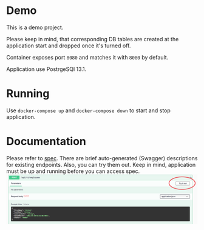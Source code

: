 # Demo

This is a demo project.

Please keep in mind, that corresponding DB tables are created at the application start and dropped once it's turned off.

Container exposes port `8080` and matches it with `8080` by default.

Application use PostrgeSQl 13.1.


# Running
Use `docker-compose up` and `docker-compose down` to start and stop application.



# Documentation
Please refer to [spec](http://localhost:8080/swagger-ui/index.html?configUrl=/api-docs/swagger-config). There are brief auto-generated (Swagger) descriptions for existing endpoints. Also, you can try them out. Keep in mind, application must be up and running before you can access spec.
![img.png](img.png)


